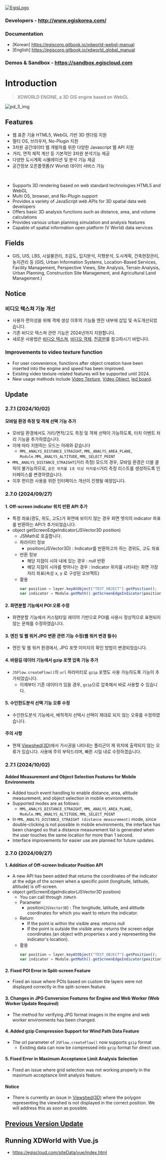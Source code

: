 [![EgisLogo](https://user-images.githubusercontent.com/82925313/160987075-ce7eada9-91ca-4b72-beb6-396e142f90a2.png)](http://www.egiskorea.com/)

### Developers - http://www.egiskorea.com/
### Documentation
  * [Korean] https://egiscorp.gitbook.io/xdworld-webgl-manual
  * [English] https://egiscorp.gitbook.io/xdworld_global_manual
### Demos & Sandbox - https://sandbox.egiscloud.com

# Introduction

> XDWORLD ENGINE, a 3D GIS engine based on WebGL

![pd_3_img](https://user-images.githubusercontent.com/82925313/160986727-f473c308-7881-4342-8c08-e31566d93a3b.png)

## Features
-   웹 표준 기술 HTML5, WebGL 기반 3D 렌더링 지원
-   멀티 OS, 브라우저, No-Plugin 지원
-   3차원 공간데이터 웹 개발자를 위한 다양한 Javascript 웹 API 지원
-   거리, 면적 체적 계산 등 기본적인 3차원 분석기능 제공
-   다양한 도시계획 시뮬레이션 및 분석 기능 제공
-   공간정보 오픈플랫폼(V World) 데이터 서비스 가능
<br>

-   Supports 3D rendering based on web standard technologies HTML5 and WebGL
-   Multi OS, browser, and No-Plugin support
-   Provides a variety of JavaScript web APIs for 3D spatial data web developers
-   Offers basic 3D analysis functions such as distance, area, and volume calculations
-   Provides various urban planning simulation and analysis features
-   Capable of spatial information open platform (V World) data services

## Fields

-   GIS, UIS, LBS, 시설물관리, 조감도, 입지분석, 지형분석, 도시계획, 건축현장관리, 농지관리 등
(GIS, Urban Information Systems, Location-Based Services, Facility Management, Perspective Views, Site Analysis, Terrain Analysis, Urban Planning, Construction Site Management, and Agricultural Land Management.)

## Notice

### 비디오 텍스쳐 기능 개선
* 사용자 편의성을 위해 객체 생성 이후의 기능들 엔진 내부에 삽입 및 속도개선되었습니다.
* 기존 비디오 텍스쳐 관련 기능은 2024년까지 지원합니다.
* 새로운 사용법은 [비디오 텍스쳐](https://sandbox.egiscloud.com/code/main.do?id=camera_video_texture), [비디오 객체](https://sandbox.egiscloud.com/code/main.do?id=object_video), [전광판](https://sandbox.egiscloud.com/code/main.do?id=object_ledboard)를 참고하시기 바랍니다.

### Improvements to video texture function
* For user convenience, functions after object creation have been inserted into the engine and speed has been improved.
* Existing video texture-related features will be supported until 2024.
* New usage methods include [Video Texture](https://sandbox.egiscloud.com/code/main.do?id=camera_video_texture), [Video Object](https://sandbox.egiscloud.com/code/main.do?id=object_video), [led board](https://sandbox.egiscloud.com/code/main.do?id=object_ledboard).

## Update

### 2.7.1 (2024/10/02)

#### 모바일 환경 측정 및 객체 선택 기능 추가
  * 모바일 환경에서도 거리/면적/고도 측정 및 객체 선택이 가능하도록, 터치 이벤트 처리 기능을 추가하였습니다.
  * 이에 따라 지원하는 모드는 아래와 같습니다
    * `MML_ANALYS_DISTANCE_STRAIGHT`, `MML_ANALYS_AREA_PLANE`, `Module.MML_ANALYS_ALTITUDE`, `MML_SELECT_POINT`
  * `MML_ANALYS_DISTANCE_STRAIGHT`(거리 측정) 모드의 경우, 모바일 환경은 더블 클릭이 불가능하므로, `같은 위치를 1초 이상 터치할시`거리 측정 리스트를 생성하도록 인터페이스를 변경하였습니다.
  * 이후 편리한 사용을 위한 인터페이스 개선이 진행될 예정입니다.

### 2.7.0 (2024/09/27)

#### 1. Off-screen indicator 위치 반환 API 추가
  * 특정 좌표(경도, 위도, 고도)가 화면에 보이지 않는 경우 화면 엣지의 indicator 좌표를 반환하는 API가 추가되었습니다.
  * object getScreenEdgeIndicator(JSVector3D position)
    * JSMath로 호출합니다.
    * 파라미터 정보
        * position(JSVector3D) : Indicator를 반환하고자 하는 경위도, 고도 좌표
    * 반환 정보
        * 해당 지점이 시야 내에 있는 경우 : null 반환
        * 해당 지점이 시야를 벗어나는 경우 : Indicator 위치를 나타내는 화면 가장자리 좌표(속성 x, y 로 구성된 오브젝트)
    * 활용
        ``` javascript
        var position = layer.keyAtObject("TEST_OBJECT").getPosition();
        var indicator = Module.getMath().getScreenEdgeIndicator(position);
        ```

#### 2. 화면분할 기능에서 POI 오류 수정
  * 화면분할 기능에서 커스텀타일 레이어 기반으로 POI를 사용시 정상적으로 표현되지 않는 문제를 수정하였습니다.

#### 3. 엔진 및 웹 워커 JPG 변환 관련 기능 수정(웹 워커 변경 필수)
  * 엔진 및 웹 워커 환경에서, JPG 포맷 이미지의 확인 방법이 변경되었습니다.

#### 4. 바람길 데이터 기능에서 gzip 포맷 압축 기능 추가
  * `JSFlow.createFlow()`의 `url` 파라미터로 `gzip` 포맷도 사용 가능하도록 기능이 추가되었습니다.
    * 이제부터 기존 데이터가 있을 경우, `gzip`으로 압축해서 바로 사용할 수 있습니다.

#### 5. 수인한도분석 선택 기능 오류 수정
  * 수인한도분석 기능에서, 배척격자 선택시 선택이 제대로 되지 않는 오류를 수정하였습니다.

#### 주의 사항
  * 현재 [Viewshed(3D)](https://sandbox.egiscloud.com/code/main.do?id=analysis_viewshed_3d)에서 가시권을 나타내는 폴리곤이 제 위치에 출력되지 않는 오류가 있습니다. 사용에 주의 부탁드리며, 빠른 시일 내로 수정하겠습니다.

### 2.7.1 (2024/10/02)

#### Added Measurement and Object Selection Features for Mobile Environments
  * Added touch event handling to enable distance, area, altitude measurement, and object selection in mobile environments.
  * Supported modes are as follows:
    * `MML_ANALYS_DISTANCE_STRAIGHT`, `MML_ANALYS_AREA_PLANE`, `Module.MML_ANALYS_ALTITUDE`, `MML_SELECT_POINT`
  * In `MML_ANALYS_DISTANCE_STRAIGHT (distance measurement)` mode, since double-clicking is not possible in mobile environments, the interface has been changed so that a distance measurement list is generated when the user touches the same location for more than 1 second.
  * Interface improvements for easier use are planned for future updates.

### 2.7.0 (2024/09/27)

#### 1. Addition of Off-screen Indicator Position API
  * A new API has been added that returns the coordinates of the indicator at the edge of the screen when a specific point (longitude, latitude, altitude) is off-screen.
  * object getScreenEdgeIndicator(JSVector3D position)
    * You can call through `JSMath`
    * Parameter
        * position(`JSVector3D`) : The longitude, latitude, and altitude coordinates for which you want to return the indicator.
    * Return
        * If the point is within the visible area: returns null
        * If the point is outside the visible area: returns the screen edge coordinates (an object with properties x and y representing the indicator's location).
    * 활용
        ``` javascript
        var position = layer.keyAtObject("TEST_OBJECT").getPosition();
        var indicator = Module.getMath().getScreenEdgeIndicator(position);
        ```

#### 2. Fixed POI Error in Split-screen Feature
  * Fixed an issue where POIs based on custom tile layers were not displayed correctly in the split-screen feature.

#### 3. Changes in JPG Conversion Features for Engine and Web Worker (Web Worker Update Required)
  * The method for verifying JPG format images in the engine and web worker environments has been changed.

#### 4. Added gzip Compression Support for Wind Path Data Feature
  * The url parameter of `JSFlow.createFlow()` now supports `gzip` format
    * Existing data can now be compressed into `gzip` format for direct use.
#### 5. Fixed Error in Maximum Acceptance Limit Analysis Selection
  * Fixed an issue where grid selection was not working properly in the maximum acceptance limit analysis feature.

#### Notice
  * There is currently an issue in [Viewshed(3D)](https://sandbox.egiscloud.com/code/main.do?id=analysis_viewshed_3d) where the polygon representing the viewshed is not displayed in the correct position. We will address this as soon as possible.

## [Previous Version Update](https://egiscorp.gitbook.io/xdworld-webgl-manual/release)

## Running XDWorld with Vue.js
  * https://egiscloud.com/siteData/vue/index.html

